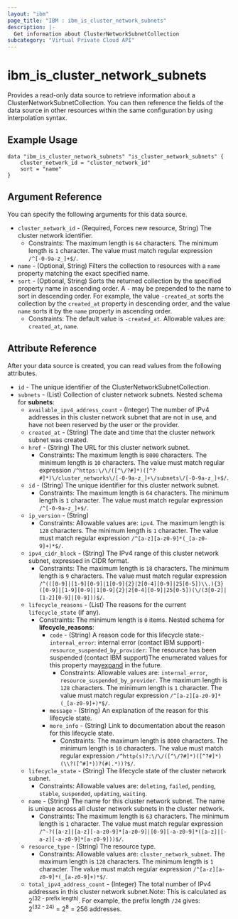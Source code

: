 ```yaml
---
layout: "ibm"
page_title: "IBM : ibm_is_cluster_network_subnets"
description: |-
  Get information about ClusterNetworkSubnetCollection
subcategory: "Virtual Private Cloud API"
---
```


# ibm_is_cluster_network_subnets

Provides a read-only data source to retrieve information about a ClusterNetworkSubnetCollection. You can then reference the fields of the data source in other resources within the same configuration by using interpolation syntax.

## Example Usage

```hcl
data "ibm_is_cluster_network_subnets" "is_cluster_network_subnets" {
	cluster_network_id = "cluster_network_id"
	sort = "name"
}
```

## Argument Reference

You can specify the following arguments for this data source.

* `cluster_network_id` - (Required, Forces new resource, String) The cluster network identifier.
  * Constraints: The maximum length is `64` characters. The minimum length is `1` character. The value must match regular expression `/^[-0-9a-z_]+$/`.
* `name` - (Optional, String) Filters the collection to resources with a `name` property matching the exact specified name.
* `sort` - (Optional, String) Sorts the returned collection by the specified property name in ascending order. A `-` may be prepended to the name to sort in descending order. For example, the value `-created_at` sorts the collection by the `created_at` property in descending order, and the value `name` sorts it by the `name` property in ascending order.
  * Constraints: The default value is `-created_at`. Allowable values are: `created_at`, `name`.

## Attribute Reference

After your data source is created, you can read values from the following attributes.

* `id` - The unique identifier of the ClusterNetworkSubnetCollection.
* `subnets` - (List) Collection of cluster network subnets.
Nested schema for **subnets**:
	* `available_ipv4_address_count` - (Integer) The number of IPv4 addresses in this cluster network subnet that are not in use, and have not been reserved by the user or the provider.
	* `created_at` - (String) The date and time that the cluster network subnet was created.
	* `href` - (String) The URL for this cluster network subnet.
	  * Constraints: The maximum length is `8000` characters. The minimum length is `10` characters. The value must match regular expression `/^https:\/\/([^\/?#]*)([^?#]*)\/cluster_networks\/[-0-9a-z_]+\/subnets\/[-0-9a-z_]+$/`.
	* `id` - (String) The unique identifier for this cluster network subnet.
	  * Constraints: The maximum length is `64` characters. The minimum length is `1` character. The value must match regular expression `/^[-0-9a-z_]+$/`.
	* `ip_version` - (String)
	  * Constraints: Allowable values are: `ipv4`. The maximum length is `128` characters. The minimum length is `1` character. The value must match regular expression `/^[a-z][a-z0-9]*(_[a-z0-9]+)*$/`.
	* `ipv4_cidr_block` - (String) The IPv4 range of this cluster network subnet, expressed in CIDR format.
	  * Constraints: The maximum length is `18` characters. The minimum length is `9` characters. The value must match regular expression `/^(([0-9]|[1-9][0-9]|1[0-9]{2}|2[0-4][0-9]|25[0-5])\\.){3}([0-9]|[1-9][0-9]|1[0-9]{2}|2[0-4][0-9]|25[0-5])(\/(3[0-2]|[1-2][0-9]|[0-9]))$/`.
	* `lifecycle_reasons` - (List) The reasons for the current `lifecycle_state` (if any).
	  * Constraints: The minimum length is `0` items.
	Nested schema for **lifecycle_reasons**:
		* `code` - (String) A reason code for this lifecycle state:- `internal_error`: internal error (contact IBM support)- `resource_suspended_by_provider`: The resource has been suspended (contact IBM  support)The enumerated values for this property may[expand](https://cloud.ibm.com/apidocs/vpc#property-value-expansion) in the future.
		  * Constraints: Allowable values are: `internal_error`, `resource_suspended_by_provider`. The maximum length is `128` characters. The minimum length is `1` character. The value must match regular expression `/^[a-z][a-z0-9]*(_[a-z0-9]+)*$/`.
		* `message` - (String) An explanation of the reason for this lifecycle state.
		* `more_info` - (String) Link to documentation about the reason for this lifecycle state.
		  * Constraints: The maximum length is `8000` characters. The minimum length is `10` characters. The value must match regular expression `/^http(s)?:\/\/([^\/?#]*)([^?#]*)(\\?([^#]*))?(#(.*))?$/`.
	* `lifecycle_state` - (String) The lifecycle state of the cluster network subnet.
	  * Constraints: Allowable values are: `deleting`, `failed`, `pending`, `stable`, `suspended`, `updating`, `waiting`.
	* `name` - (String) The name for this cluster network subnet. The name is unique across all cluster network subnets in the cluster network.
	  * Constraints: The maximum length is `63` characters. The minimum length is `1` character. The value must match regular expression `/^-?([a-z]|[a-z][-a-z0-9]*[a-z0-9]|[0-9][-a-z0-9]*([a-z]|[-a-z][-a-z0-9]*[a-z0-9]))$/`.
	* `resource_type` - (String) The resource type.
	  * Constraints: Allowable values are: `cluster_network_subnet`. The maximum length is `128` characters. The minimum length is `1` character. The value must match regular expression `/^[a-z][a-z0-9]*(_[a-z0-9]+)*$/`.
	* `total_ipv4_address_count` - (Integer) The total number of IPv4 addresses in this cluster network subnet.Note: This is calculated as 2<sup>(32 - prefix length)</sup>. For example, the prefix length `/24` gives:<br> 2<sup>(32 - 24)</sup> = 2<sup>8</sup> = 256 addresses.

